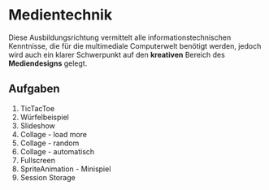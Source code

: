 # **Medientechnik**

Diese Ausbildungsrichtung vermittelt alle informationstechnischen Kenntnisse, die für die multimediale Computerwelt benötigt werden, jedoch wird auch ein klarer Schwerpunkt auf den **kreativen** Bereich des **Mediendesigns** gelegt.


## **Aufgaben**

1. TicTacToe
2. Würfelbeispiel
3. Slideshow
4. Collage - load more
5. Collage - random
6. Collage - automatisch
7. Fullscreen
8. SpriteAnimation - Minispiel
9. Session Storage



